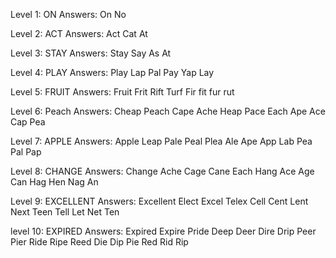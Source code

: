 Level 1:
ON
Answers:
On
No

Level 2:
ACT
Answers:
Act
Cat
At

Level 3:
STAY
Answers:
Stay
Say
As
At

Level 4:
PLAY
Answers:
Play
Lap
Pal
Pay
Yap
Lay

Level 5:
FRUIT
Answers:
Fruit
Frit
Rift
Turf
Fir
fit
fur
rut

Level 6:
Peach
Answers:
Cheap
Peach
Cape
Ache
Heap
Pace
Each
Ape
Ace
Cap
Pea

Level 7:
APPLE
Answers:
Apple
Leap
Pale
Peal
Plea
Ale
Ape
App
Lab
Pea
Pal
Pap

Level 8:
CHANGE
Answers:
Change
Ache
Cage
Cane
Each
Hang
Ace
Age
Can
Hag
Hen
Nag
An

Level 9:
EXCELLENT
Answers:
Excellent
Elect
Excel
Telex
Cell
Cent
Lent
Next
Teen
Tell
Let
Net
Ten

level 10:
EXPIRED
Answers:
Expired
Expire
Pride
Deep
Deer
Dire
Drip
Peer
Pier
Ride
Ripe
Reed
Die
Dip
Pie
Red
Rid
Rip
